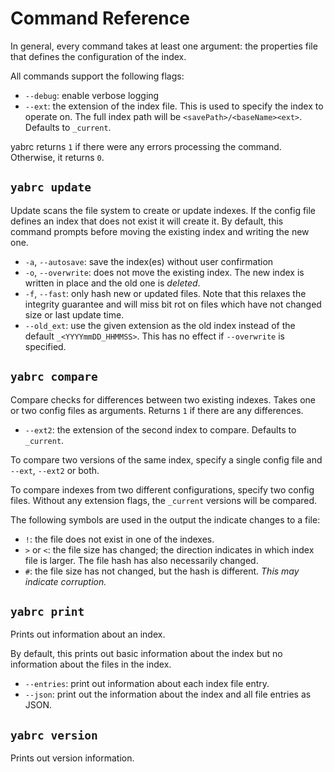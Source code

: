 # Command Reference
In general, every command takes at least one argument: the properties file that defines the configuration of the index.

All commands support the following flags:
* `--debug`: enable verbose logging
* `--ext`: the extension of the index file. This is used to specify the index to operate on. The full index path will be `<savePath>/<baseName><ext>`. Defaults to `_current`.

yabrc returns `1` if there were any errors processing the command. Otherwise, it returns `0`.

## `yabrc update`
Update scans the file system to create or update indexes. If the config file defines an index that does not exist it will create it. By default, this command prompts before moving the existing index and writing the new one.
* `-a`, `--autosave`: save the index(es) without user confirmation
* `-o`, `--overwrite`: does not move the existing index. The new index is written in place and the old one is _deleted_.
* `-f`, `--fast`: only hash new or updated files. Note that this relaxes the integrity guarantee and will miss bit rot on files which have not changed size or last update time.
* `--old_ext`: use the given extension as the old index instead of the default `_<YYYYmmDD_HHMMSS>`. This has no effect if `--overwrite` is specified.
 
## `yabrc compare`
Compare checks for differences between two existing indexes. Takes one or two config files as arguments. Returns `1` if there are any differences.
* `--ext2`: the extension of the second index to compare. Defaults to `_current`.

To compare two versions of the same index, specify a single config file and `--ext`, `--ext2` or both.

To compare indexes from two different configurations, specify two config files. Without any extension flags, the `_current` versions will be compared.

The following symbols are used in the output the indicate changes to a file:
* `!`: the file does not exist in one of the indexes.
* `>` or `<`: the file size has changed; the direction indicates in which index file is larger. The file hash has also necessarily changed.
* `#`: the file size has not changed, but the hash is different. _This may indicate corruption._

## `yabrc print`
Prints out information about an index.

By default, this prints out basic information about the index but no information about the files in the index.
* `--entries`: print out information about each index file entry.
* `--json`: print out the information about the index and all file entries as JSON.

## `yabrc version`
Prints out version information.
